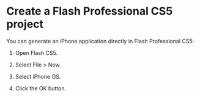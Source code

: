# Create a Flash Professional CS5 project

You can generate an iPhone application directly in Flash Professional CS5:

1.  Open Flash CS5.

2.  Select File \> New.

3.  Select iPhone OS.

4.  Click the OK button.
